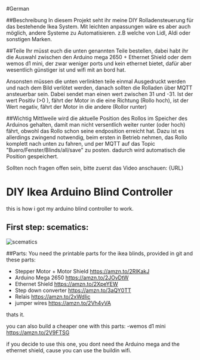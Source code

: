 

#German

##Beschreibung
In diesem Projekt seht ihr meine DIY Rolladensteuerung für das bestehende Ikea System. Mit leichten anpassungen wäre es aber auch möglich, andere Systeme zu Automatisieren.
z.B welche von Lidl, Aldi oder sonstigen Marken.

##Teile
Ihr müsst euch die unten genannten Teile bestellen, dabei habt ihr die Auswahl zwischen den Arduino mega 2650 + Ethernet Shield oder dem wemos d1 mini, der zwar weniger
ports und kein ethernet bietet, dafür aber wesentlich günstiger ist und wifi mit an bord hat.

Ansonsten müssen die unten verlinkten teile einmal Ausgedruckt werden und nach dem Bild verlötet werden, danach sollten die Rolladen über MQTT ansteuerbar sein.
Dabei sendet man einen wert zwischen 31 und -31. Ist der wert Positiv (>0 ), fährt der Motor in die eine Richtung (Rollo hoch), ist der Wert negativ, fährt der Motor in die andere
(Rollor runter)

##Wichtig
Mittlweile wird die aktuelle Position des Rollos im Speicher des Arduinos gehalten, damit man nicht versentlich weiter runter (oder hoch) fährt, obwohl das Rollo schon seine
endposition erreicht hat.
Dazu ist es allerdings zwingend notwendig, beim ersten in Betrieb nehmen, das Rollo komplett nach unten zu fahren, und per MQTT auf das Topic "Buero/Fenster/Blinds/all/save"
zu posten. dadurch wird automatisch die Position gespeichert.

Sollten noch fragen offen sein, bitte zuerst das Video anschauen:
{URL}


# DIY Ikea Arduino Blind Controller

this is how i got my arduino blind controller to work.

## First step: scematics:

![scematics](link-to-image)

##Parts:
You need the printable parts for the ikea blinds, provided in git and these parts:
- Stepper Motor + Motor Shield https://amzn.to/2RlKakJ
- Arduino Mega 2650 https://amzn.to/2JOvDtW
- Ethernet Shield https://amzn.to/2XpeYEW
- Step down converter https://amzn.to/3aQY0TT
- Relais https://amzn.to/2xWdIic
- jumper wires https://amzn.to/2Vh4yVA

thats it.

you can also build a cheaper one with this parts:
-wemos d1 mini https://amzn.to/2V9FTSG

if you decide to use this one, you dont need the Arduino mega and the ethernet shield, cause you can use the buildin wifi.
